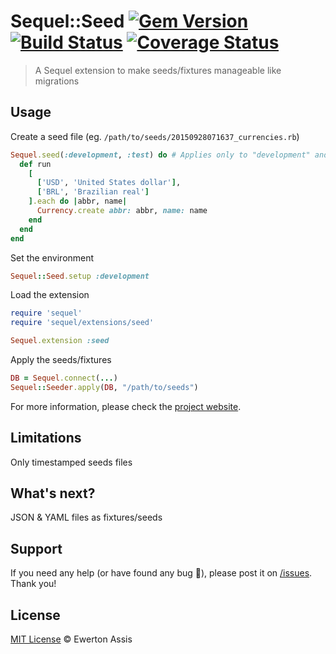 # Sequel::Seed [![Gem Version](https://badge.fury.io/rb/sequel-seed.svg)](http://badge.fury.io/rb/sequel-seed) [![Build Status](https://travis-ci.org/earaujoassis/sequel-seed.svg?branch=master)](https://travis-ci.org/earaujoassis/sequel-seed) [![Coverage Status](https://coveralls.io/repos/earaujoassis/sequel-seed/badge.svg?branch=master&service=github)](https://coveralls.io/github/earaujoassis/sequel-seed?branch=master)

> A Sequel extension to make seeds/fixtures manageable like migrations

## Usage

Create a seed file (eg. `/path/to/seeds/20150928071637_currencies.rb`)

```rb
Sequel.seed(:development, :test) do # Applies only to "development" and "test" environments
  def run
    [
      ['USD', 'United States dollar'],
      ['BRL', 'Brazilian real']
    ].each do |abbr, name|
      Currency.create abbr: abbr, name: name
    end
  end
end
```

Set the environment

```rb
Sequel::Seed.setup :development
```

Load the extension

```rb
require 'sequel'
require 'sequel/extensions/seed'

Sequel.extension :seed
```

Apply the seeds/fixtures

```rb
DB = Sequel.connect(...)
Sequel::Seeder.apply(DB, "/path/to/seeds")
```

For more information, please check the [project website](//github.com/earaujoassis/sequel-seed/).

## Limitations

Only timestamped seeds files

## What's next?

JSON &amp; YAML files as fixtures/seeds

## Support

If you need any help (or have found any bug &#x1f41e;), please post it on
[/issues](//github.com/earaujoassis/sequel-seed/issues). Thank you!

## License

[MIT License](http://earaujoassis.mit-license.org/) &copy; Ewerton Assis
